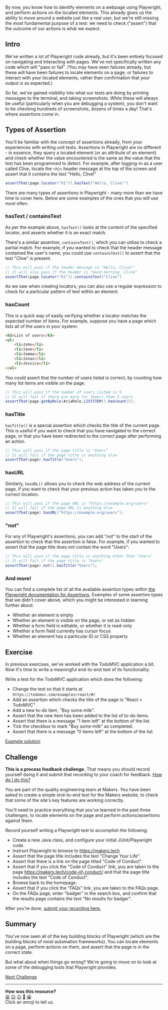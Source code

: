 By now, you know how to identify elements on a webpage using Playwright, 
and perform actions on the located elements. This already gives us the 
ability to move around a website just like a real user, but we're still 
missing the most fundamental purpose of a test: we need to check ("assert") 
that the outcome of our actions is what we expect.

<!-- OMITTED -->

## Intro

We've written a lot of Playwright code already, but it's been entirely focused 
on navigating and interacting with pages. We've not specifically written any 
code which will "pass or fail". (You may have seen failures already, but 
these will have been failures to locate elements on a page, or failures to 
interact with your located elements, rather than confirmation that your 
output is as expected.)

So far, we've gained visibility into what our tests are doing by printing 
messages to the terminal, and taking screenshots. While these will always be 
useful (particularly when you are debugging a system), you don't want to be 
checking hundreds of screenshots, dozens of times a day! That's where 
assertions come in.

## Types of Assertion

You'll be familiar with the concept of assertions already, from your 
experiences with writing unit tests. Assertions in Playwright are no 
different - in essence, they query a located element (or an attribute of an 
element) and check whether the value encountered is the same as the value 
that the test has been programmed to detect. For example, after logging-in as 
a user called Clive, locate the `<h1>` header message at the top of the 
screen and assert that it contains the text "Hello, Clive!"

```java
assertThat(page.locator("h1")).hasText("Hello, Clive!")
```

There are many types of assertions in Playwright - many more than we have time 
to cover here. Below are some examples of the ones that you will use most often.

### hasText / containsText

As per the example above, `hasText()` looks at the content of the specified 
locator, and asserts whether it is an exact match.

There's a similar assertion, `containsText()`, which you can utilise to check 
a partial match. For example, if you wanted to check that the header message
contained the user's name, you could use `containsText()` to assert that the
text "Clive" is present.

```java
// This will pass if the header message is "Hello, Clive!"
// It will also pass if the header is "Good morning, Clive"
assertThat(page.locator("h1")).containsText("Clive")
```

As we saw when creating locators, you can also use a regular expression to 
check for a particular pattern of text within an element.

### hasCount

This is a quick way of easily verifying whether a locator matches the 
expected number of items. For example, suppose you have a page which lists
all of the users in your system:

```html
<h3>List of users</h3>
<ul>
    <li>John</li>
    <li>Jane</li>
    <li>Jemma</li>
    <li>Jonas</li>
    <li>Jessica</li>
</ul>
```

You could assert that the number of users listed is correct, by counting how 
many list items are visible on the page.

```java
// This will pass if the number of users listed is 5
// It will fail if there are more (or fewer) than 5 users
assertThat(page.getByRole(AriaRole.LISTITEM)).hasCount(5);
```

### hasTitle

`hasTitle()` is a special assertion which checks the title of the current
page. This is useful if you want to check that you have navigated to the
correct page, or that you have been redirected to the correct page after
performing an action.

```java
// This will pass if the page title is "Users"
// It will fail if the page title is anything else
assertThat(page).hasTitle("Users");
```

### hasURL

Similarly, `hasURL()` allows you to check the web address of the current page, 
if you want to check that your previous action has taken you to the correct 
location.

```java
// This will pass if the page URL is "https://example.org/users"
// It will fail if the page URL is anything else
assertThat(page).hasURL("https://example.org/users");
```

### "not"

For any of Playwright's assertions, you can add "not" to the start of the
assertion to check that the assertion is false. For example, if you wanted
to assert that the page title does _not_ contain the word "Users":

```java
// This will pass if the page title is anything other than "Users"
// It will fail if the page title is "Users"
assertThat(page).not().hasTitle("Users");
```

### And more!

You can find a complete list of all the available assertion types within [the 
Playwright documentation for 
Assertions](https://playwright.dev/java/docs/test-assertions). Examples of 
some assertion types that we didn't cover above, which you might be interested 
in learning further about:

* Whether an element is empty
* Whether an element is visible on the page, or set as hidden
* Whether a form field is editable, or whether it is read-only
* Whether a form field currently has cursor focus
* Whether an element has a particular ID or CSS property

## Exercise

In previous exercises, we've worked with the TodoMVC application a bit. Now 
it's time to write a meaningful end-to-end test of its functionality.

Write a test for the TodoMVC application which does the following:

* Change the test so that it starts at `https://todomvc.com/examples/react/#/`
* Add an assertion which checks the title of the page is "React • TodoMVC"
* Add a new to-do item, "Buy some milk".
* Assert that the new item has been added to the list of to-do items.
* Assert that there is a message "1 item left" at the bottom of the list.
* Tick the checkbox to mark "Buy some milk" as completed.
* Assert that there is a message "0 items left" at the bottom of the list.

[Example solution]() <!-- OMITTED -->

## Challenge

**This is a process feedback challenge.** That means you should record yourself
doing it and submit that recording to your coach for feedback. [How do I do
this?](https://github.com/makersacademy/golden-square-in-python/blob/main/pills/process_feedback_challenges.md)

You are part of the quality engineering team at Makers. You have been asked to 
create a simple end-to-end test for the Makers website, to check that some of 
the site's key features are working correctly.

You'll need to practice everything that you've learned in the past three 
challenges, to locate elements on the page and perform actions/assertions 
against them.

Record yourself writing a Playwright test to accomplish the following:

* Create a new Java class, and configure your initial JUnit/Playwright code.
* Instruct Playwright to browse to https://makers.tech
* Assert that the page title includes the text "Change Your Life".
* Assert that there is a link on the page titled "Code of Conduct".
* Assert that if you click the "Code of Conduct" link, you are taken to the 
page https://makers.tech/code-of-conduct/ and that the page title includes
the text "Code of Conduct".
* Browse back to the homepage.
* Assert that if you click the "FAQs" link, you are taken to the FAQs page.
* On the FAQs page, enter "badger" in the search box, and confirm that the 
results page contains the text "No results for badger".

After you're done, [submit your recording
here.](https://airtable.com/shrNFgNkPWr3d63Db?prefill_Item=java_play01)

## Summary

You've now seen all of the key building blocks of Playwright (which are the 
building blocks of most automation frameworks). You can locate elements on a 
page, perform actions on them, and assert that the page is in the correct
state.

But what about when things go wrong? We're going to move on to look at some 
of the debugging tools that Playwright provides.

[Next Challenge](07_debugging_playwright.md)

<!-- BEGIN GENERATED SECTION DO NOT EDIT -->

---

**How was this resource?**  
[😫](https://airtable.com/shrUJ3t7KLMqVRFKR?prefill_Repository=makersacademy%2Fjava-fundamentals-with-intellij&prefill_File=playwright%2F06_assertions.md&prefill_Sentiment=😫) [😕](https://airtable.com/shrUJ3t7KLMqVRFKR?prefill_Repository=makersacademy%2Fjava-fundamentals-with-intellij&prefill_File=playwright%2F06_assertions.md&prefill_Sentiment=😕) [😐](https://airtable.com/shrUJ3t7KLMqVRFKR?prefill_Repository=makersacademy%2Fjava-fundamentals-with-intellij&prefill_File=playwright%2F06_assertions.md&prefill_Sentiment=😐) [🙂](https://airtable.com/shrUJ3t7KLMqVRFKR?prefill_Repository=makersacademy%2Fjava-fundamentals-with-intellij&prefill_File=playwright%2F06_assertions.md&prefill_Sentiment=🙂) [😀](https://airtable.com/shrUJ3t7KLMqVRFKR?prefill_Repository=makersacademy%2Fjava-fundamentals-with-intellij&prefill_File=playwright%2F06_assertions.md&prefill_Sentiment=😀)  
Click an emoji to tell us.

<!-- END GENERATED SECTION DO NOT EDIT -->
